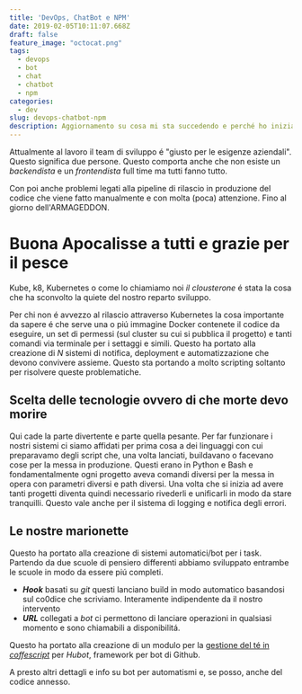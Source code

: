 ```yaml
---
title: 'DevOps, ChatBot e NPM'
date: 2019-02-05T10:11:07.668Z
draft: false
feature_image: "octocat.png"
tags:
  - devops
  - bot
  - chat
  - chatbot
  - npm
categories:
  - dev
slug: devops-chatbot-npm
description: Aggiornamento su cosa mi sta succedendo e perché ho iniziato a fare il DevOps
---
```

Attualmente al lavoro il team di sviluppo é "giusto per le esigenze aziendali". Questo significa due persone. Questo comporta anche che non esiste un _backendista_ e un _frontendista_ full time ma tutti fanno tutto.

Con poi anche problemi legati alla pipeline di rilascio in produzione del codice che viene fatto manualmente e con molta (poca) attenzione. Fino al giorno dell'ARMAGEDDON.

# Buona Apocalisse a tutti e grazie per il pesce

Kube, k8, Kubernetes o come lo chiamiamo noi _il clousterone_ é stata la cosa che ha sconvolto la quiete del nostro reparto sviluppo.

Per chi non é avvezzo al rilascio attraverso Kubernetes la cosa importante da sapere é che serve una o piú immagine Docker contenete il codice da eseguire, un set di permessi (sul cluster su cui si pubblica il progetto) e tanti comandi via terminale per i settaggi e simili.
Questo ha portato alla creazione di _N_ sistemi di notifica, deployment e automatizzazione che devono convivere assieme. Questo sta portando a molto scripting soltanto per risolvere queste problematiche.

## Scelta delle tecnologie ovvero di che morte devo morire

Qui cade la parte divertente e parte quella pesante. Per far funzionare i nostri sistemi ci siamo affidati per prima cosa a dei linguaggi con cui preparavamo degli script che, una volta lanciati, buildavano o facevano cose per la messa in produzione. Questi erano in Python e Bash e fondamentalmente ogni progetto aveva comandi diversi per la messa in opera con parametri diversi e path diversi. Una volta che si inizia ad avere tanti progetti diventa quindi necessario rivederli e unificarli in modo da stare tranquilli. Questo vale anche per il sistema di logging e notifica degli errori.

## Le nostre marionette

Questo ha portato alla creazione di sistemi automatici/bot per i task. Partendo da due scuole di pensiero differenti abbiamo sviluppato entrambe le scuole in modo da essere piú completi.

* _**Hook**_ basati su _git_ questi lanciano build in modo automatico basandosi sul co0dice che scriviamo. Interamente indipendente da il nostro intervento
* _**URL**_ collegati a _bot_ ci permettono di lanciare operazioni in qualsiasi momento e sono chiamabili a disponibilitá.

Questo ha portato alla creazione di un modulo per la [gestione del té in _coffescript_](https://www.npmjs.com/package/hubot-tea-timer) per _Hubot_, framework per bot di Github.

A presto altri dettagli e info su bot per automatismi e, se posso, anche del codice annesso.
